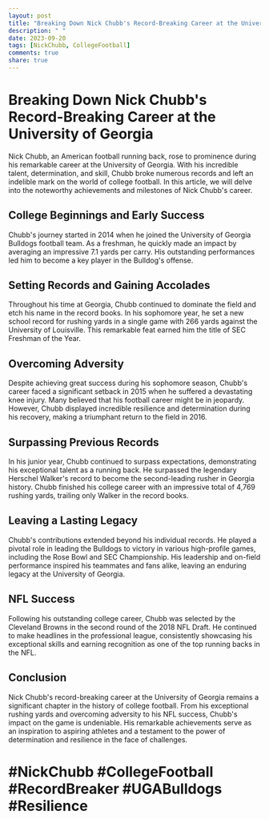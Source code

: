 ```yaml
---
layout: post
title: "Breaking Down Nick Chubb's Record-Breaking Career at the University of Georgia"
description: " "
date: 2023-09-20
tags: [NickChubb, CollegeFootball]
comments: true
share: true
---
```


# Breaking Down Nick Chubb's Record-Breaking Career at the University of Georgia

Nick Chubb, an American football running back, rose to prominence during his remarkable career at the University of Georgia. With his incredible talent, determination, and skill, Chubb broke numerous records and left an indelible mark on the world of college football. In this article, we will delve into the noteworthy achievements and milestones of Nick Chubb's career.

## College Beginnings and Early Success

Chubb's journey started in 2014 when he joined the University of Georgia Bulldogs football team. As a freshman, he quickly made an impact by averaging an impressive 7.1 yards per carry. His outstanding performances led him to become a key player in the Bulldog's offense.

## Setting Records and Gaining Accolades

Throughout his time at Georgia, Chubb continued to dominate the field and etch his name in the record books. In his sophomore year, he set a new school record for rushing yards in a single game with 266 yards against the University of Louisville. This remarkable feat earned him the title of SEC Freshman of the Year.

## Overcoming Adversity

Despite achieving great success during his sophomore season, Chubb's career faced a significant setback in 2015 when he suffered a devastating knee injury. Many believed that his football career might be in jeopardy. However, Chubb displayed incredible resilience and determination during his recovery, making a triumphant return to the field in 2016.

## Surpassing Previous Records

In his junior year, Chubb continued to surpass expectations, demonstrating his exceptional talent as a running back. He surpassed the legendary Herschel Walker's record to become the second-leading rusher in Georgia history. Chubb finished his college career with an impressive total of 4,769 rushing yards, trailing only Walker in the record books.

## Leaving a Lasting Legacy

Chubb's contributions extended beyond his individual records. He played a pivotal role in leading the Bulldogs to victory in various high-profile games, including the Rose Bowl and SEC Championship. His leadership and on-field performance inspired his teammates and fans alike, leaving an enduring legacy at the University of Georgia.

## NFL Success

Following his outstanding college career, Chubb was selected by the Cleveland Browns in the second round of the 2018 NFL Draft. He continued to make headlines in the professional league, consistently showcasing his exceptional skills and earning recognition as one of the top running backs in the NFL.

## Conclusion

Nick Chubb's record-breaking career at the University of Georgia remains a significant chapter in the history of college football. From his exceptional rushing yards and overcoming adversity to his NFL success, Chubb's impact on the game is undeniable. His remarkable achievements serve as an inspiration to aspiring athletes and a testament to the power of determination and resilience in the face of challenges.

# #NickChubb #CollegeFootball #RecordBreaker #UGABulldogs #Resilience